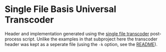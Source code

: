 # Single File Basis Universal Transcoder

Header and implementation generated using the [single file transcoder](../../single_file_transcoder) post-process script. Unlike the examples in that subproject here the transcoder header was kept as a seperate file (using the `-k` option, see the [README](../../single_file_transcoder/README.md)).
